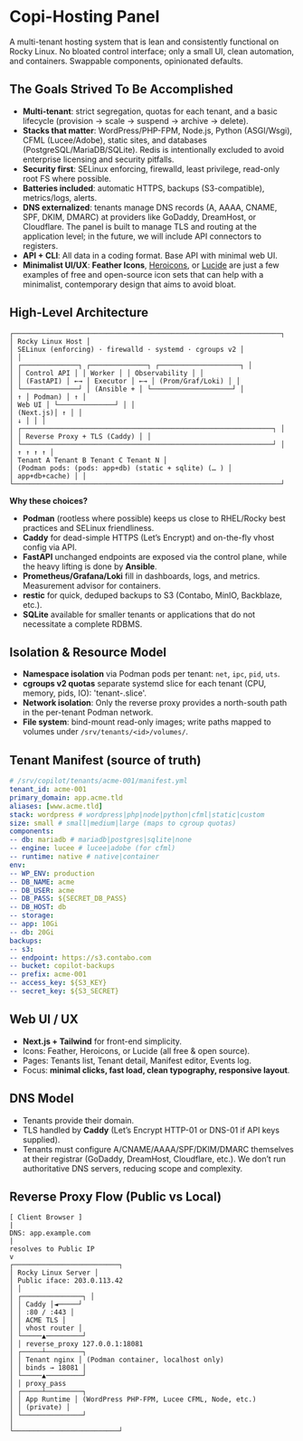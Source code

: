 
# Copi-Hosting Panel 
A multi-tenant hosting system that is lean and consistently functional on Rocky Linux. No bloated control interface; only a small UI, clean automation, and containers. Swappable components, opinionated defaults.


## The Goals Strived To Be Accomplished
- **Multi-tenant**: strict segregation, quotas for each tenant, and a basic lifecycle (provision → scale → suspend → archive → delete).
- **Stacks that matter**: WordPress/PHP-FPM, Node.js, Python (ASGI/Wsgi), CFML (Lucee/Adobe), static sites, and databases (PostgreSQL/MariaDB/SQLite). Redis is intentionally excluded to avoid enterprise licensing and security pitfalls.
- **Security first**: SELinux enforcing, firewalld, least privilege, read-only root FS where possible.
- **Batteries included**: automatic HTTPS, backups (S3-compatible), metrics/logs, alerts.
- **DNS externalized**: tenants manage DNS records (A, AAAA, CNAME, SPF, DKIM, DMARC) at providers like GoDaddy, DreamHost, or Cloudflare. The panel is built to manage TLS and routing at the application level; in the future, we will include API connectors to registers.
- **API + CLI**: All data in a coding format. Base API with minimal web UI.
- **Minimalist UI/UX**: **Feather Icons**, [Heroicons](https://heroicons.com/), or [Lucide](https://lucide.dev/) are just a few examples of free and open-source icon sets that can help with a minimalist, contemporary design that aims to avoid bloat.


## High-Level Architecture
```
┌──────────────────────────────────────────────────────────────────┐
│ Rocky Linux Host │
│ SELinux (enforcing) · firewalld · systemd · cgroups v2 │
│ │
│ ┌──────────────┐ ┌──────────────┐ ┌────────────────────┐ │
│ │ Control API │ │ Worker │ │ Observability │ │
│ │ (FastAPI) │ ←→ │ Executor │ ←→ │ (Prom/Graf/Loki) │ │
│ └──────────────┘ │ (Ansible + │ └────────────────────┘ │
│ ↑ │ Podman) │ ↑ │
│ Web UI │ └──────────────┘ │ │
│ (Next.js)│ ↑ │ │
│ ↓ │ │ │
│ ┌──────────────────────────────────────────────────────────────┐ │
│ │ Reverse Proxy + TLS (Caddy) │ │
│ └──────────────────────────────────────────────────────────────┘ │
│ ↑ ↑ ↑ ↑ │
│ Tenant A Tenant B Tenant C Tenant N │
│ (Podman pods: (pods: app+db) (static + sqlite) (… ) │
│ app+db+cache) │ │
└──────────────────────────────────────────────────────────────────┘
```


**Why these choices?**
- **Podman** (rootless where possible) keeps us close to RHEL/Rocky best practices and SELinux friendliness.
- **Caddy** for dead-simple HTTPS (Let’s Encrypt) and on-the-fly vhost config via API.
- **FastAPI** unchanged endpoints are exposed via the control plane, while the heavy lifting is done by **Ansible**.
- **Prometheus/Grafana/Loki** fill in dashboards, logs, and metrics. Measurement advisor for containers.
- **restic** for quick, deduped backups to S3 (Contabo, MinIO, Backblaze, etc.).
- **SQLite** available for smaller tenants or applications that do not necessitate a complete RDBMS.

## Isolation & Resource Model
- **Namespace isolation** via Podman pods per tenant: `net`, `ipc`, `pid`, `uts`.
- **cgroups v2 quotas** separate systemd slice for each tenant (CPU, memory, pids, IO): 'tenant-<id>.slice'.
- **Network isolation**: Only the reverse proxy provides a north-south path in the per-tenant Podman network.
- **File system**: bind-mount read-only images; write paths mapped to volumes under `/srv/tenants/<id>/volumes/`.


## Tenant Manifest (source of truth)
```yaml
# /srv/copilot/tenants/acme-001/manifest.yml
tenant_id: acme-001
primary_domain: app.acme.tld
aliases: [www.acme.tld]
stack: wordpress # wordpress|php|node|python|cfml|static|custom
size: small # small|medium|large (maps to cgroup quotas)
components:
-- db: mariadb # mariadb|postgres|sqlite|none
-- engine: lucee # lucee|adobe (for cfml)
-- runtime: native # native|container
env:
-- WP_ENV: production
-- DB_NAME: acme
-- DB_USER: acme
-- DB_PASS: ${SECRET_DB_PASS}
-- DB_HOST: db
-- storage:
-- app: 10Gi
-- db: 20Gi
backups:
-- s3:
-- endpoint: https://s3.contabo.com
-- bucket: copilot-backups
-- prefix: acme-001
-- access_key: ${S3_KEY}
-- secret_key: ${S3_SECRET}
```

## Web UI / UX
- **Next.js + Tailwind** for front-end simplicity.
- Icons: Feather, Heroicons, or Lucide (all free & open source).
- Pages: Tenants list, Tenant detail, Manifest editor, Events log.
- Focus: **minimal clicks, fast load, clean typography, responsive layout**.

## DNS Model
- Tenants provide their domain.
- TLS handled by **Caddy** (Let’s Encrypt HTTP-01 or DNS-01 if API keys supplied).
- Tenants must configure A/CNAME/AAAA/SPF/DKIM/DMARC themselves at their registrar (GoDaddy, DreamHost, Cloudflare, etc.). We don’t run authoritative DNS servers, reducing scope and complexity.


## Reverse Proxy Flow (Public vs Local)
```
[ Client Browser ]
|
DNS: app.example.com
|
resolves to Public IP
v
┌──────────────────────────┐
│ Rocky Linux Server │
│ Public iface: 203.0.113.42
│ │
│ ┌───────────────┐ │
│ │ Caddy │◄─────┘
│ │ :80 / :443 │
│ │ ACME TLS │
│ │ vhost router │
│ └─────▲─────────┘
│ │ reverse_proxy 127.0.0.1:18081
│ ┌─────┴─────────┐
│ │ Tenant nginx │ (Podman container, localhost only)
│ │ binds → 18081 │
│ └─────▲─────────┘
│ │ proxy_pass
│ ┌─────┴─────────┐
│ │ App Runtime │ (WordPress PHP-FPM, Lucee CFML, Node, etc.)
│ │ (private) │
│ └───────────────┘
│
└──────────────────────────┘
```
